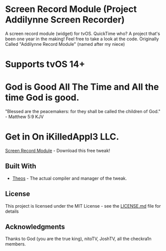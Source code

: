 # Screen Record Module (Project Addilynne Screen Recorder)
A screen record module (widget) for tvOS. QuickTime who? 
A project that's been one year in the making! Feel free to take a look at the code.
Originally Called "Addilynne Record Module" (named after my niece)


# Supports tvOS 14+

# God is Good All The Time and All the time God is good.
"Blessed are the peacemakers: for they shall be called the children of God." - Matthew 5:9 KJV


# Get in On iKilledAppl3 LLC.

[Screen Record Module](https://ikilledappl3.com/tvrepo/) - Download this free tweak!

## Built With

* [Theos](https://github.com/theos/theos) - The actual compiler and manager of the tweak.

## License

This project is licensed under the MIT License - see the [LICENSE.md](LICENSE.md) file for details

## Acknowledgments

 Thanks to God (you are the true king), nitoTV, JoshTV, all the checkra1n members.

